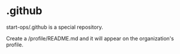 # .github

start-ops/.github is a special repository.

Create a /profile/README.md and it will appear on the organization's profile.